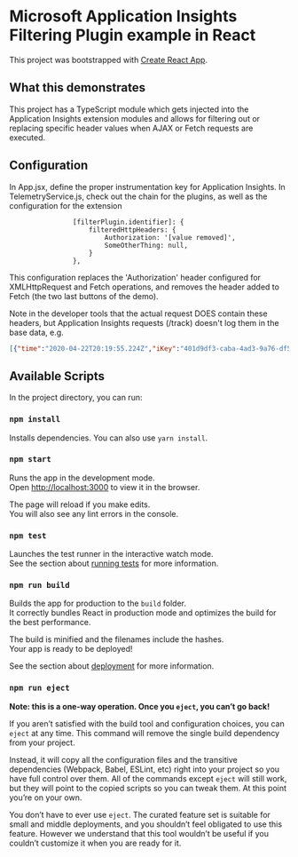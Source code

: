 # Microsoft Application Insights Filtering Plugin example in React

This project was bootstrapped with [Create React App](https://github.com/facebook/create-react-app).

## What this demonstrates

This project has a TypeScript module which gets injected into the Application Insights extension modules and allows for filtering out or replacing specific header values
when AJAX or Fetch requests are executed.

## Configuration

In App.jsx, define the proper instrumentation key for Application Insights.
In TelemetryService.js, check out the chain for the plugins, as well as the configuration for the extension 

                    [filterPlugin.identifier]: {
                        filteredHttpHeaders: {
                            Authorization: '[value removed]',
                            SomeOtherThing: null,
                        }
                    },

This configuration replaces the 'Authorization' header configured for XMLHttpRequest and Fetch operations, and removes the header added to Fetch (the two last buttons of the demo).

Note in the developer tools that the actual request DOES contain these headers, but Application Insights requests (/track) doesn't log them in the base data, e.g.
```json
[{"time":"2020-04-22T20:19:55.224Z","iKey":"401d9df3-caba-4ad3-9a76-df52496ba33a","name":"Microsoft.ApplicationInsights.401d9df3caba4ad39a76df52496ba33a.RemoteDependency","tags":{"ai.user.id":"AQXak","ai.session.id":"aL1J1","ai.device.id":"browser","ai.device.type":"Browser","ai.operation.name":"/","ai.operation.id":"d074529469c24b9a8dbbe06e3c856dc1","ai.internal.sdkVersion":"javascript:2.5.4"},"data":{"baseType":"RemoteDependencyData","baseData":{"id":"|d074529469c24b9a8dbbe06e3c856dc1.4037daf6b4d04f84","ver":2,"name":"POST https://httpbin.org/status/200","resultCode":"200","duration":"00:00:00.207","success":true,"data":"POST https://httpbin.org/status/200","target":"httpbin.org","type":"Ajax","properties":{"HttpMethod":"POST","requestHeaders":"{\"Authorization\":\"[value removed]\",\"Something\":\"SomethingElse\"}"},"measurements":{}}}}]
```

## Available Scripts

In the project directory, you can run:

### `npm install`

Installs dependencies. You can also use `yarn install`.

### `npm start`

Runs the app in the development mode.<br>
Open [http://localhost:3000](http://localhost:3000) to view it in the browser.

The page will reload if you make edits.<br>
You will also see any lint errors in the console.

### `npm test`

Launches the test runner in the interactive watch mode.<br>
See the section about [running tests](https://facebook.github.io/create-react-app/docs/running-tests) for more information.

### `npm run build`

Builds the app for production to the `build` folder.<br>
It correctly bundles React in production mode and optimizes the build for the best performance.

The build is minified and the filenames include the hashes.<br>
Your app is ready to be deployed!

See the section about [deployment](https://facebook.github.io/create-react-app/docs/deployment) for more information.

### `npm run eject`

**Note: this is a one-way operation. Once you `eject`, you can’t go back!**

If you aren’t satisfied with the build tool and configuration choices, you can `eject` at any time. This command will remove the single build dependency from your project.

Instead, it will copy all the configuration files and the transitive dependencies (Webpack, Babel, ESLint, etc) right into your project so you have full control over them. All of the commands except `eject` will still work, but they will point to the copied scripts so you can tweak them. At this point you’re on your own.

You don’t have to ever use `eject`. The curated feature set is suitable for small and middle deployments, and you shouldn’t feel obligated to use this feature. However we understand that this tool wouldn’t be useful if you couldn’t customize it when you are ready for it.
